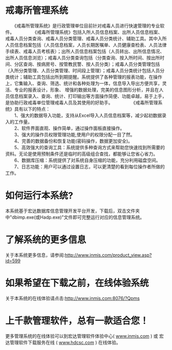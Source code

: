 # 戒毒所管理系统

　　《戒毒所管理系统》是行政管理单位目前针对戒毒人员进行快速管理的专业软件。
　　
　　《戒毒所管理系统》包括入所人员信息档案、出所人员信息档案、戒毒人员分类查询、戒毒人员分类管理、戒毒人员分类统计、辅助工具。其中入所人员信息档案包括（人员信息档案，人员长期医嘱单、人员健康查检表、人员法律手续表、戒毒人员考核表）；出所人员信息档案包括（人员转出、出所信息情况、出所人员信息浏览）；戒毒人员分类查询包括（分类查询、按入所时间、按出所时间、分区查询、按病房号、按管教民警、按人员分类）；戒毒人员分类管理包括（入所分类管理、人员分类管理、时间段上管理）；戒毒人员分类统计包括人员分类统计；辅助工具包括出所到期提醒。系统提供了各种管理的报表功能，在操作上，它集输入、查询、筛选、统计和各种处理为一体，信息导入导出方便共享，灵活、专业的报表设计，形象、 增强的数据处理，完美的信息图形分析，并且在人员信息档案录入、查询、统计、打印输出等方面操作简便、功能卓越，易于上手，是协助行政戒毒单位管理戒毒人员及其使用的好助手。
　　
　　《戒毒所管理系统》具有以下的特点：  
　　1、强大的数据导入功能，支持从Excel导入人员信息档案等，减少起初数据录入的工作量。   
　　2、软件界面直观、操作简单，通过操作面板直接操作。   
　　3、强大的操作员权限管理功能,使用户的权限分配一目了然。   
　　4、完善的数据备份和恢复功能(密码操作，数据更加安全)。   
　　5、高效强大的查询工具：系统提供多种查询方式来帮助您快速找到所需要的资料。无论是使用预制条件还是临时的高级组合查找，都能够让您省心省力。   
　　6、数据库压缩：系统提供了对系统自身压缩的功能，充分利用磁盘空间。   
　　7、日志功能：用户可以通过设置日志，可以更清楚的看到每位操作者所做的工作。
　　
# 如何运行本系统?

本系统基于宏达数据库信息管理开发平台开发，下载后，双击文件夹中"dbimp.exe(或Hadp.exe)"文件即可完整运行对应的信息管理系统。

# 了解系统的更多信息

关于本系统更多信息，请参阅:http://www.inmis.com/product_view.asp?id=599

# 如果希望在下载之前，在线体验系统

关于本系统的在线体验请点击:http://www.inmis.com:8076/?Qpms

# 上千款管理软件，总有一款适合您！

更多管理系统的在线体验可以到宏达管理软件体验中心( www.inmis.com ) 或 宏达管理软件下载服务在线 ( www.hdcsc.com ) 在线体验。

